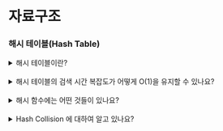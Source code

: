 # 자료구조

### 해시 테이블(Hash Table)

<details>

<summary>해시 테이블이란?</summary>
<p>


해시 테이블은 key-value 쌍으로 값을 저장하는 자료구조로, 검색 시간 복잡도 `O(1)` 을 가지고 있는 것이 특징입니다.
</details>

<br>

<details>
<summary>해시 테이블의 검색 시간 복잡도가 어떻게 O(1)을 유지할 수 있나요?</summary>
<div>
<p>

### 내부적으로 버킷(배열)을 사용하여 데이터를 저장하기 때문입니다

해시 테이블은 각각의 key 값에 hash function 을 적용해 배열의 고유한 index 를 생성하고, 이 index 를 활용하여 값을 저장하거나 검색합니다.

여기서 실제 값이 저장되는 장소를 버킷 또는 슬롯 이라고 합니다.
</div>
</details>

<br>

<details>
<summary>해시 함수에는 어떤 것들이 있나요?</summary>
<div>
<p>

#### hash function 에서 가장 중요한 것은 고유한 인덱스 값을 설정하는 것이며, 대표적으로 다음과 같은 해시 함수가 있습니다

- Division Method : 나눗셈을 이용하는 방법으로, 입력값을 테이블의 크기로 나누어 계산 (주소 = 입력값 % 테이블의 크기)
- Digit Folding : 각 Key의 문자열을 ASCII 코드로 바꾸고 값을 합한 데이터를 테이블 내의 주소로 사용
- Multiplication Method : 숫자로 된 Key 값 `K` 와, 0과 1 사이의 실수 `A`, 보통 2의 제곱수인 `m` 을 사용하여 `h(k) = (kAmod1) * m`
- Univeral Hashing : 다수의 해시 함수를 만들어 집합 H에 넣어 놓고, 무작위로 해시 함수를 선택해 해시값을 만드는 기법
</div>
</details>

<br>

<details>
<summary>Hash Collision 에 대하여 알고 있나요?</summary>
<div>
<p>

Hash table 에서 key 값은 무한하지만, Hash function 을 통해 나온 hash 값은 유한합니다.
따라서 특정 hash 값(index) 이 겹치는 key 가 존재할 수 밖에 없습니다.
이렇게 서로 다른 key에 대해서 같은 hash 값을 갖는 경우를 hash collision 이라고 합니다.


이를 해결하는 방법은 chaining 방식, open addressing 방식 등이 있습니다.

### Chaining

버킷 내에 연결 리스트(Linked List)를 할당하여, 버킷에 데이터를 삽입하다가 해시 충돌이 발생하면 연결 리스트로 데이터들을 연결하는 방식

### Open Addressing

체이닝의 경우 버킷이 꽉 차더라도 연결리스트로 계속 늘려가기에, 데이터의 주소값은 바뀌지 않는다. (Closed Addressing)

하지만, 개방 주소법의 경우에는 해시 충돌이 일어나면 다른 버킷에 데이터를 삽입하는 방식이다.

Open Addressing 에는 대표적으로 3가지가 있다

### Linear Probing(선형 탐색)

해시 충돌시 다음 버켓, 혹은 몇 개를 건너뛰어 데이터를 삽입

### Quadratic Probing(제곱 탐색)

해시 충돌시 제곱만큼 건너뛴 버켓에 데이터를 삽입 (1, 4, 9, 16 ...)

### Double Hashing(이중 해시)

해시 충돌시 다른 해시함수를 한번 더 적용한 결과를 이용

</div>
</details>
